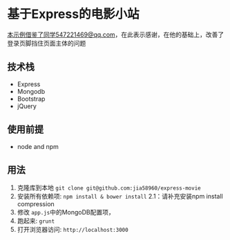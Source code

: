# 基于Express的电影小站

本示例借鉴了同学547221469@qq.com，在此表示感谢，在他的基础上，改善了登录页脚挡住页面主体的问题

## 技术栈

+ Express
+ Mongodb
+ Bootstrap
+ jQuery

## 使用前提

- node and npm


## 用法
1. 克隆库到本地 `git clone git@github.com:jia58960/express-movie`
2. 安装所有依赖项: `npm install & bower install`
    2.1：请补充安装npm install compression
3. 修改 `app.js`中的MongoDB配置项，
4. 跑起来: `grunt`
5. 打开浏览器访问: `http://localhost:3000`

